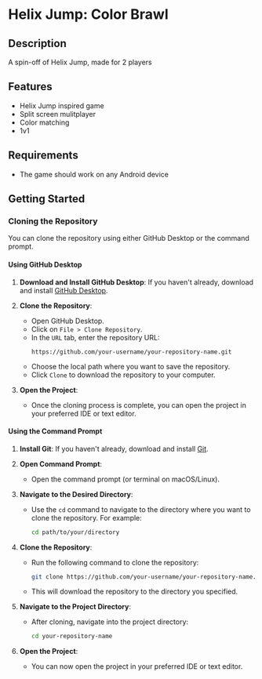 # Helix Jump: Color Brawl

## Description

A spin-off of Helix Jump, made for 2 players

## Features

- Helix Jump inspired game
- Split screen mulitplayer
- Color matching
- 1v1

## Requirements

- The game should work on any Android device

## Getting Started

### Cloning the Repository

You can clone the repository using either GitHub Desktop or the command prompt.

#### Using GitHub Desktop

1. **Download and Install GitHub Desktop**: If you haven't already, download and install [GitHub Desktop](https://desktop.github.com/).

2. **Clone the Repository**:
    - Open GitHub Desktop.
    - Click on `File > Clone Repository`.
    - In the `URL` tab, enter the repository URL:
      ```
      https://github.com/your-username/your-repository-name.git
      ```
    - Choose the local path where you want to save the repository.
    - Click `Clone` to download the repository to your computer.

3. **Open the Project**:
    - Once the cloning process is complete, you can open the project in your preferred IDE or text editor.

#### Using the Command Prompt

1. **Install Git**: If you haven't already, download and install [Git](https://git-scm.com/).

2. **Open Command Prompt**:
    - Open the command prompt (or terminal on macOS/Linux).

3. **Navigate to the Desired Directory**:
    - Use the `cd` command to navigate to the directory where you want to clone the repository. For example:
      ```bash
      cd path/to/your/directory
      ```

4. **Clone the Repository**:
    - Run the following command to clone the repository:
      ```bash
      git clone https://github.com/your-username/your-repository-name.git
      ```
    - This will download the repository to the directory you specified.

5. **Navigate to the Project Directory**:
    - After cloning, navigate into the project directory:
      ```bash
      cd your-repository-name
      ```

6. **Open the Project**:
    - You can now open the project in your preferred IDE or text editor.
